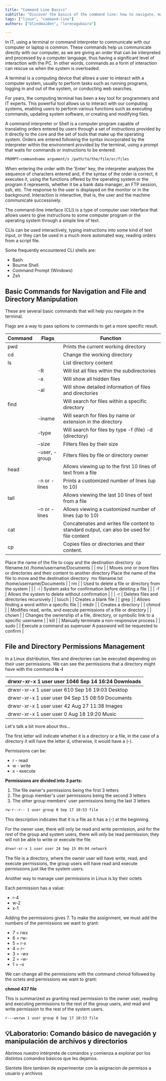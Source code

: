 ```yaml
---
title: "Command Line Basics"
subtitle: "Discover the basics of the command line: how to navigate, manipulate files and manage permissions in Linux. Learn from scratch in this complete tutorial!"
tags: ["linux", "command-line"]
authors: ["blindma1den", "lorenagubaira"]

---
```


In IT, using a terminal or command interpreter to communicate with our computer or laptop is common. These commands help us communicate directly with our computer, as we are giving an order that can be interpreted and processed by a computer language, thus having a significant level of interaction with the PC. In other words, commands as a form of interaction can rescue us when the system is overloaded.

A terminal is a computing device that allows a user to interact with a computer system, usually to perform tasks such as running programs, logging in and out of the system, or conducting web searches.

For years, the computing terminal has been a key tool for programmers and IT experts. This powerful tool allows us to interact with our computing systems, enabling users to perform various functions such as executing commands, updating system software, or creating and modifying files.

A command interpreter or Shell is a computer program capable of translating orders entered by users through a set of instructions provided by it directly to the core and the set of tools that make up the operating system. Orders are entered following the syntax incorporated by the interpreter within the environment provided by the terminal, using a prompt that waits for commands or instructions to be entered:

```bash
PROMPT>commandname argument/s /path/to/the/file/or/files
```

When entering the order with the 'Enter' key, the interpreter analyzes the sequence of characters entered and, if the syntax of the order is correct, it executes it, using the functions offered by the operating system or the program it represents, whether it be a bank data manager, an FTP session, ssh, etc. The response to the user is displayed on the monitor or in the background. Interaction is interactive, that is, the user and the machine communicate successively.

The command-line interface (CLI) is a type of computer user interface that allows users to give instructions to some computer program or the operating system through a simple line of text.

CLIs can be used interactively, typing instructions into some kind of text input, or they can be used in a much more automated way, reading orders from a script file.

Some frequently encountered CLI shells are:

- Bash
- Bourne Shell
- Command Prompt (Windows)
- Zsh

## Basic Commands for Navigation and File and Directory Manipulation

These are several basic commands that will help you navigate in the terminal.

Flags are a way to pass options to commands to get a more specific result.

| Command | Flags | Function |
| --- | --- | --- |
| pwd |  | Prints the current working directory |
| cd |  | Change the working directory |
| ls |  | List directory content |
|  | -R | Will list all files within the subdirectories |
|  | -a | Will show all hidden files |
|  | -al | Will show detailed information of files and directories |
| find |  | Will search for files within a specific directory |
|  | -iname | Will search for files by name or extension in the directory |
|  | -type | Will search for files by type -f (file) -d (directory) |
|  | -size | Filters files by their size |
|  | -user, -group | Filters files by file or directory owner |
| head |  | Allows viewing up to the first 10 lines of text from a file |
|  | -n or -lines | Prints a customized number of lines (up to 10) |
| tail |  | Allows viewing the last 10 lines of text from a file |
|  | -n or -lines | Allows viewing a customized number of lines (up to 10) |
| cat |  | Concatenates and writes file content to standard output, can also be used for file content |
| cp |  | Copies files or directories and their content.
Place the name of the file to copy and the destination directory 
cp filename.txt /home/username/Documents |
| mv |  | Moves one or more files or directories and their content to another directory
Place the name of the file to move and the destination directory 
mv filename.txt /home/username/Documents |
| rm |  | Used to delete a file or directory from the system |
|  | -i | System asks for confirmation before deleting a file |
|  | -f | Allows the system to delete without confirmation |
|  | -r | Deletes files and directories recursively |
| touch |  | Creates a blank file |
| grep |  | Allows finding a word within a specific file |
| mkdir |  | Creates a directory |
| chmod |  | Modifies read, write, and execute permissions of a file or directory |
| chown |  | Changes the ownership of a file, directory, or symbolic link to a specific username |
| kill |  | Manually terminate a non-responsive process |
| sudo |  | Execute a command as superuser
A password will be requested to confirm |

## File and Directory Permissions Management

In a Linux distribution, files and directories can be executed depending on their user permissions. We can see the permissions that a directory might have with the command **ls -l**

| drwxr-xr-x 1 user user 1046 Sep 14 16:24 Downloads |
| --- |
| drwxr-xr-x 1 user user 610 Sep 16 19:03 Desktop |
| drwxr-xr-x 1 user user 94 Sep 15 08:59 Documents |
| drwxr-xr-x 1 user user 42 Aug 27 11:38 Images |
| drwxr-xr-x 1 user user 0 Aug 18 19:20 Music |

Let's talk a bit more about this...

The first letter will indicate whether it is a directory or a file, in the case of a directory it will have the letter d, otherwise, it would have a (-).

Permissions can be:

- r - read
- w - write
- x - execute

**Permissions are divided into 3 parts:**

1. The file owner's permissions being the first 3 letters
2. The group member's user permissions being the second 3 letters
3. The other group members' user permissions being the last 3 letters

```bash
rw-r--r-- 1 user group 0 Sep 17 10:53 file
```

This description indicates that it is a file as it has a (-) at the beginning.

For the owner user, there will only be read and write permission, and for the rest of the group and system users, there will only be read permission; they will not be able to write or execute the file.

```bash
drwxr-xr-x 1 user user 24 Sep 15 09:04 network
```

The file is a directory, where the owner user will have write, read, and execute permissions, the group users will have read and execute permissions just like the system users.

Another way to manage user permissions in Linux is by their octets

Each permission has a value:

- r-4
- w-2
- x-1

Adding the permissions gives 7. To make the assignment, we must add the numbers of the permissions we want to grant:

- 7 = rwx
- 6 = rw-
- 5 = r-x
- 4 = r–
- 3 = -wx
- 2 = -w-
- 1 = –x

We can change all the permissions with the command chmod followed by the octets and permissions we want to grant:

**chmod 437 file**

This is summarized as granting read permission to the owner user, reading and executing permissions to the rest of the group users, and read and write permission to the rest of the system users.

```bash
r---wxrwx 1 user group 0 Sep 17 10:53 file
```

## 💡Laboratorio: Comando básico de navegación y manipulación de archivos y directorios

Abrimos nuestro intérprete de comandos y comienza a explorar por los distintos comandos básicos que les dejamos. 

Sientete libre tambien de experimentar con la asignacion de permisos a usuario y archivos 
